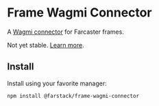 # Frame Wagmi Connector

A [Wagmi connector](https://wagmi.sh/) for Farcaster frames.

Not yet stable. [Learn more](https://github.com/farcasterxyz/frames/wiki/frames-v2-developer-playground-preview).

## Install

Install using your favorite manager:

```
npm install @farstack/frame-wagmi-connector
```
